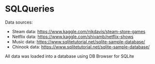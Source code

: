 # SQLQueries

Data sources:
 - Steam data: https://www.kaggle.com/nikdavis/steam-store-games
 - Netflix data: https://www.kaggle.com/shivamb/netflix-shows
 - Music data: https://www.sqlitetutorial.net/sqlite-sample-database/
 - Chinook data: https://www.sqlitetutorial.net/sqlite-sample-database/

All data was loaded into a database using DB Browser for SQLite
